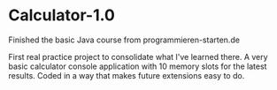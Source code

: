 # Calculator-1.0
Finished the basic Java course from programmieren-starten.de

First real practice project to consolidate what I've learned there.
A very basic calculator console application with 10 memory slots for the latest results.
Coded in a way that makes future extensions easy to do.